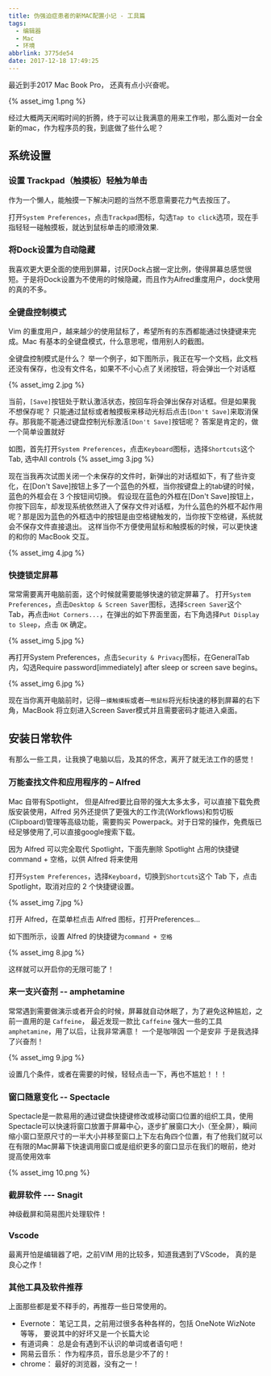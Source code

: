 ```yaml
---
title: 伪强迫症患者的新MAC配置小记 - 工具篇
tags:
  - 编辑器
  - Mac
  - 环境
abbrlink: 3775de54
date: 2017-12-18 17:49:25
---
```


最近到手2017 Mac Book Pro， 还真有点小兴奋呢。

{% asset_img 1.png %}

经过大概两天闲暇时间的折腾，终于可以让我满意的用来工作啦，那么面对一台全新的mac，作为程序员的我，到底做了些什么呢？

<!--more-->
## 系统设置

### 设置 Trackpad（触摸板）轻触为单击

作为一个懒人，能触摸一下解决问题的当然不愿意需要花力气去按压了。

打开`System Preferences`，点击`Trackpad`图标，勾选`Tap to click`选项，现在手指轻轻一碰触摸板，就达到鼠标单击的顺滑效果.

### 将Dock设置为自动隐藏

我喜欢更大更全面的使用到屏幕，讨厌Dock占据一定比例，使得屏幕总感觉很短。于是将Dock设置为不使用的时候隐藏，而且作为Aifred重度用户，dock使用的真的不多。

### 全键盘控制模式

Vim 的重度用户，越来越少的使用鼠标了，希望所有的东西都能通过快捷键来完成。Mac 有基本的全键盘模式，什么意思呢，借用别人的截图。

全键盘控制模式是什么？ 举一个例子，如下图所示，我正在写一个文档，此文档还没有保存，也没有文件名，如果不不小心点了关闭按钮，将会弹出一个对话框

{% asset_img 2.jpg %}

当前，`[Save]`按钮处于默认激活状态，按回车将会弹出保存对话框。但是如果我不想保存呢？ 只能通过鼠标或者触摸板来移动光标后点击`[Don't Save]`来取消保存。那我能不能通过键盘控制光标激活`[Don't Save]`按钮呢？ 答案是肯定的，做一个简单设置就好

如图，首先打开`System Preferences`，点击`Keyboard`图标，选择`Shortcuts`这个 Tab, 选中All controls
{% asset_img 3.jpg %}

现在当我再次试图关闭一个未保存的文件时，新弹出的对话框如下，有了些许变化，在[Don't Save]按钮上多了一个蓝色的外框，当你按键盘上的tab键的时候，蓝色的外框会在 3 个按钮间切换。 假设现在蓝色的外框在[Don't Save]按钮上，你按下回车，却发现系统依然进入了保存文件对话框，为什么蓝色的外框不起作用呢？那是因为蓝色的外框选中的按钮是由空格键触发的，当你按下空格键，系统就会不保存文件直接退出。 这样当你不方便使用鼠标和触摸板的时候，可以更快速的和你的 MacBook 交互。

{% asset_img 4.jpg %}

### 快捷锁定屏幕

常常需要离开电脑前面，这个时候就需要能够快速的锁定屏幕了。
打开`System Preferences`，点击`Desktop & Screen Saver`图标，选择`Screen Saver`这个 Tab，再点击`Hot Corners...`，在弹出的如下界面里面，右下角选择`Put Display to Sleep`，点击 `OK` 确定。

{% asset_img 5.jpg %}

再打开System Preferences，点击`Security & Privacy`图标，在GeneralTab 内，勾选Require password[immediately] after sleep or screen save begins。

{% asset_img 6.jpg %}

现在当你离开电脑前时，记得`一摸触摸板`或者`一甩鼠标`将光标快速的移到屏幕的右下角，MacBook 将立刻进入Screen Saver模式并且需要密码才能进入桌面。

## 安装日常软件

有那么一些工具，让我换了电脑以后，及其的怀念，离开了就无法工作的感觉！

### 万能查找文件和应用程序的 – Alfred

Mac 自带有Spotlight， 但是Alfred要比自带的强大太多太多，可以直接下载免费版安装使用，Alfred 另外还提供了更强大的工作流(Workflows)和剪切板(Clipboard)管理等高级功能，需要购买 Powerpack。对于日常的操作，免费版已经足够使用了,可以直接google搜索下载。

因为 Alfred 可以完全取代 Spotlight，下面先删除 Spotlight 占用的快捷键command + 空格，以供 Alfred 将来使用

打开`System Preferences`，选择`Keyboard`，切换到`Shortcuts`这个 Tab 下，点击 Spotlight，取消对应的 2 个快捷键设置。

{% asset_img 7.jpg %}

打开 Alfred，在菜单栏点击 Alfred 图标，打开Preferences...

如下图所示，设置 Alfred 的快捷键为`command + 空格`

{% asset_img 8.jpg %}

这样就可以开启你的无限可能了！

### 来一支兴奋剂 -- amphetamine

常常遇到需要做演示或者开会的时候，屏幕就自动休眠了，为了避免这种尴尬，之前一直用的是 `Caffeine`， 最近发现一款比 `Caffeine` 强大一些的工具 `amphetamine`，用了以后，让我非常满意！ 一个是咖啡因 一个是安非 于是我选择了兴奋剂！

{% asset_img 9.jpg %}

设置几个条件，或者在需要的时候，轻轻点击一下，再也不尴尬！！！

### 窗口随意变化 -- Spectacle

Spectacle是一款易用的通过键盘快捷键修改或移动窗口位置的组织工具，使用Spectacle可以快速将窗口放置于屏幕中心，逐步扩展窗口大小（至全屏），瞬间缩小窗口至原尺寸的一半大小并移至窗口上下左右角四个位置，有了他我们就可以在有限的Mac屏幕下快速调用窗口或是组织更多的窗口显示在我们的眼前，绝对提高使用效率

{% asset_img 10.png %}

### 截屏软件 ---  Snagit

神级截屏和简易图片处理软件！

### Vscode

最离开怕是编辑器了吧，之前VIM 用的比较多，知道我遇到了VScode， 真的是良心之作！

### 其他工具及软件推荐

上面那些都是爱不释手的，再推荐一些日常使用的。

* Evernote： 笔记工具，之前用过很多各种各样的，包括 OneNote WizNote 等等， 要说其中的好坏又是一个长篇大论
* 有道词典： 总是会有遇到不认识的单词或者语句吧！
* 网易云音乐： 作为程序员，音乐总是少不了的！
* chrome： 最好的浏览器，没有之一！